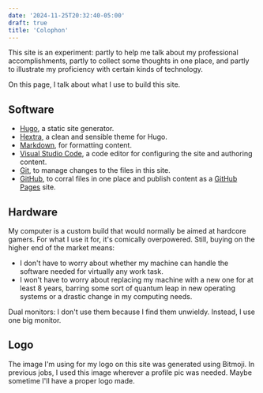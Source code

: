 ```yaml
---
date: '2024-11-25T20:32:40-05:00'
draft: true
title: 'Colophon'
---
```

This site is an experiment: partly to help me talk about my professional accomplishments, partly to collect some thoughts in one place, and partly to illustrate my proficiency with certain kinds of technology.

On this page, I talk about what I use to build this site.

## Software

-  [Hugo](https://gohugo.io/), a static site generator.
-  [Hextra](https://github.com/imfing/hextra), a clean and sensible theme for Hugo.
-  [Markdown](https://www.markdownguide.org/), for formatting content.
-  [Visual Studio Code](https://code.visualstudio.com/), a code editor for configuring the site and authoring content.
-  [Git](https://git-scm.com/), to manage changes to the files in this site.
-  [GitHub](https://github.com/), to corral files in one place and publish content as a [GitHub Pages](https://pages.github.com/) site.

## Hardware

My computer is a custom build that would normally be aimed at hardcore gamers. For what I use it for, it's comically overpowered. Still, buying on the higher end of the market means:

-  I don't have to worry about whether my machine can handle the software needed for virtually any work task.
-  I won't have to worry about replacing my machine with a new one for at least 8 years, barring some sort of quantum leap in new operating systems or a drastic change in my computing needs.

Dual monitors: I don't use them because I find them unwieldy. Instead, I use one big monitor.

## Logo

The image I'm using for my logo on this site was generated using Bitmoji. In previous jobs, I used this image wherever a profile pic was needed. Maybe sometime I'll have a proper logo made.
